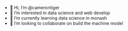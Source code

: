 - 👋 Hi, I’m @camerontiger
- 👀 I’m interested in data science and web develop
- 🌱 I’m currently learning data science in monash
- 💞️ I’m looking to collaborate on build the machine model

<!---
camerontiger/camerontiger is a ✨ special ✨ repository because its `README.md` (this file) appears on your GitHub profile.
You can click the Preview link to take a look at your changes.
--->
